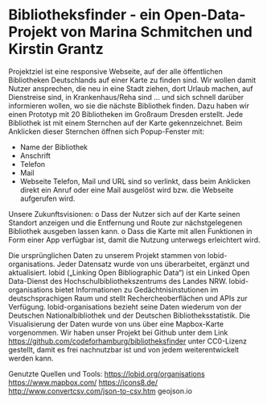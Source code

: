 # Bibliotheksfinder - ein Open-Data-Projekt von Marina Schmitchen und Kirstin Grantz

Projektziel ist eine responsive Webseite, auf der alle öffentlichen Bibliotheken Deutschlands auf einer Karte zu finden sind. Wir wollen damit Nutzer ansprechen, die neu in eine Stadt ziehen, dort Urlaub machen, auf Dienstreise sind, in Krankenhaus/Reha sind … und sich schnell darüber informieren wollen, wo sie die nächste Bibliothek finden.
Dazu haben wir einen Prototyp mit 20 Bibliotheken im Großraum Dresden erstellt.
Jede Bibliothek ist mit einem Sternchen auf der Karte gekennzeichnet. Beim Anklicken dieser Sternchen öffnen sich Popup-Fenster mit:
  - Name der Bibliothek
  - Anschrift
  - Telefon
  - Mail
  - Webseite
Telefon, Mail und URL sind so verlinkt, dass beim Anklicken direkt ein Anruf oder eine Mail ausgelöst wird bzw. die Webseite aufgerufen wird.

Unsere Zukunftsvisionen:
  o	Dass der Nutzer sich auf der Karte seinen Standort anzeigen und die Entfernung und Route zur nächstgelegenen Bibliothek
  ausgeben lassen kann.
  o	Dass die Karte mit allen Funktionen in Form einer App verfügbar ist, damit die Nutzung unterwegs erleichtert wird.

Die ursprünglichen Daten zu unserem Projekt stammen von lobid-organisations. Jeder Datensatz wurde von uns überarbeitet, ergänzt und aktualisiert. lobid („Linking Open Bibliographic Data“) ist ein Linked Open Data-Dienst des Hochschulbibliothekszentrums des Landes NRW. lobid-organisations bietet Informationen zu Gedächtnisinstutionen im deutschsprachigen Raum und stellt Rechercheoberflächen und APIs zur Verfügung. lobid-organisations bezieht seine Daten wiederum von der Deutschen Nationalbibliothek und der Deutschen Bibliotheksstatistik.
Die Visualisierung der Daten wurde von uns über eine Mapbox-Karte vorgenommen.
Wir haben unser Projekt bei Github unter dem Link https://github.com/codeforhamburg/bibliotheksfinder unter CC0-Lizenz gestellt, damit es frei nachnutzbar ist und von jedem weiterentwickelt werden kann.

Genutzte Quellen und Tools: 
https://lobid.org/organisations
https://www.mapbox.com/
https://icons8.de/ 
http://www.convertcsv.com/json-to-csv.htm
geojson.io

